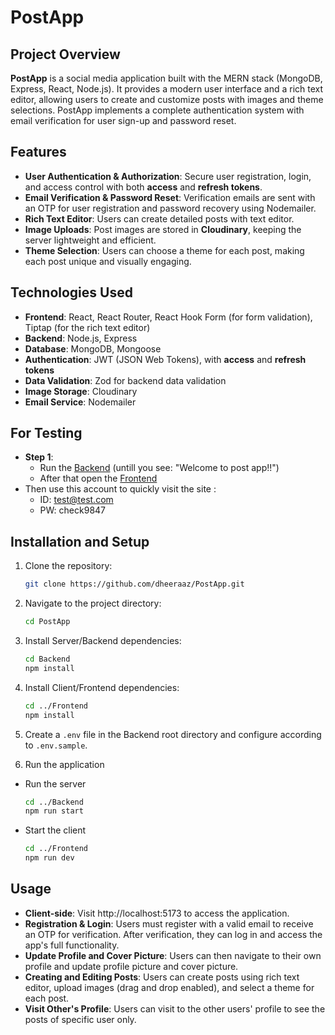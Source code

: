 # PostApp

## Project Overview
**PostApp** is a social media application built with the MERN stack (MongoDB, Express, React, Node.js). It provides a modern user interface and a rich text editor, allowing users to create and customize posts with images and theme selections. PostApp implements a complete authentication system with email verification for user sign-up and password reset.

## Features
- **User Authentication & Authorization**: Secure user registration, login, and access control with both **access** and **refresh tokens**.
- **Email Verification & Password Reset**: Verification emails are sent with an OTP for user registration and password recovery using Nodemailer.
- **Rich Text Editor**: Users can create detailed posts with text editor.
- **Image Uploads**: Post images are stored in **Cloudinary**, keeping the server lightweight and efficient.
- **Theme Selection**: Users can choose a theme for each post, making each post unique and visually engaging.

## Technologies Used
- **Frontend**: React, React Router, React Hook Form (for form validation), Tiptap (for the rich text editor)
- **Backend**: Node.js, Express
- **Database**: MongoDB, Mongoose
- **Authentication**: JWT (JSON Web Tokens), with **access** and **refresh tokens**
- **Data Validation**: Zod for backend data validation
- **Image Storage**: Cloudinary
- **Email Service**: Nodemailer

## For Testing
- **Step 1**:
    - Run the <a href="https://postapp-backend-7g5a.onrender.com/" target="_blank">Backend</a> (untill you see: "Welcome to post app!!")
    - After that open the <a href="https://postapp-frontend.onrender.com" target="_blank">Frontend</a>
- Then use this account to quickly visit the site :
  - ID: test@test.com
  - PW: check9847
    
## Installation and Setup
1. Clone the repository:
   ```bash
   git clone https://github.com/dheeraaz/PostApp.git
2. Navigate to the project directory:
   ``` bash
   cd PostApp
3. Install Server/Backend dependencies:
   ```bash
   cd Backend
   npm install
4. Install Client/Frontend dependencies:
   ```bash
   cd ../Frontend
   npm install
   
5. Create a `.env` file in the Backend root directory and configure according to `.env.sample`.
   
6. Run the application
- Run the server
   ```bash
   cd ../Backend
   npm run start
- Start the client
  ```bash
  cd ../Frontend
  npm run dev

## Usage
- **Client-side**: Visit http://localhost:5173 to access the application.
- **Registration & Login**: Users must register with a valid email to receive an OTP for verification. After verification, they can log in and access the app's full functionality.
- **Update Profile and Cover Picture**: Users can then navigate to their own profile and update profile picture and cover picture.
- **Creating and Editing Posts**: Users can create posts using rich text editor, upload images (drag and drop enabled), and select a theme for each post.
- **Visit Other's Profile**: Users can visit to the other users' profile to see the posts of specific user only.
